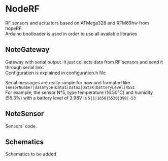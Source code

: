 # NodeRF

RF sensors and actuators based on ATMega328 and RFM69hw from hopeRF.  
Arduino bootloader is used in order to use all available libraries

## NoteGateway
Gateway with serial output. It just collects data from RF sensors and send it through serial link.  
Configuration is explained in configuration.h file

Serial messages are really simple for now and formated like ``sensorNumber|dataType|Data1|Data2|DataX|batteryLevel|RSSI``  
For example, the sensor N°5, type temperature (16.50°C) and humidity (55.3%) with a battery level of 3.98V is ``5|1|1650|5530|398|-53``

## NoteSensor
Sensors' code.

## Schematics
Schematics to be added


